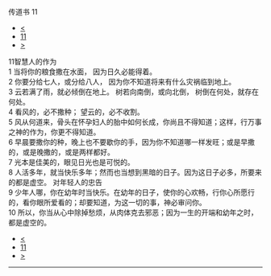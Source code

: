 ﻿





 传道书 11




* [<](bible/ECC10.md)
* [11](bible/ECC.md)
* [>](bible/ECC12.md)



 
11智慧人的作为  
1 当将你的粮食撒在水面， 因为日久必能得着。  
2 你要分给七人，或分给八人， 因为你不知道将来有什么灾祸临到地上。  
3 云若满了雨，就必倾倒在地上。 树若向南倒，或向北倒， 树倒在何处，就存在何处。  
4 看风的，必不撒种； 望云的，必不收割。  
5 风从何道来，骨头在怀孕妇人的胎中如何长成，你尚且不得知道；这样，行万事之神的作为，你更不得知道。  
6 早晨要撒你的种，晚上也不要歇你的手，因为你不知道哪一样发旺；或是早撒的，或是晚撒的，或是两样都好。  
7 光本是佳美的，眼见日光也是可悦的。  
8 人活多年，就当快乐多年；然而也当想到黑暗的日子。因为这日子必多，所要来的都是虚空。 对年轻人的忠告  
9 少年人哪，你在幼年时当快乐。在幼年的日子，使你的心欢畅，行你心所愿行的，看你眼所爱看的；却要知道，为这一切的事，神必审问你。  
10 所以，你当从心中除掉愁烦，从肉体克去邪恶；因为一生的开端和幼年之时，都是虚空的。 
* [<](bible/ECC10.md)
* [11](bible/ECC.md)
* [>](bible/ECC12.md)





---









